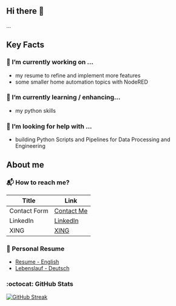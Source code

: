## Hi there :wave:

...


## Key Facts

### :telescope:	I’m currently working on ...
- my resume to refine and implement more features 
- some smaller home automation topics with NodeRED

### :seedling: I’m currently learning / enhancing...
- my python skills 

### :thinking: I’m looking for help with ...
- building Python Scripts and Pipelines for Data Processing and Engineering


## About me 

### :mailbox_with_mail: How to reach me?

| Title   | Link   |
|-----------------------------------|-----------------------------------|
| Contact Form  | [Contact Me](https://jakobgabriel.github.io/blog-resume-jakob-gabriel/contact-me/)  |
| LinkedIn  | [LinkedIn](https://www.linkedin.com/in/jakob-gabriel/)  |
| XING  | [XING](https://www.xing.com/profile/Jakob_Gabriel4)  |

### :page_facing_up: Personal Resume
- [Resume - English](https://jakobgabriel.github.io/blog-resume-jakob-gabriel/resume-english)
- [Lebenslauf - Deutsch](https://jakobgabriel.github.io/blog-resume-jakob-gabriel/lebenslauf-deutsch)

### :octocat: GitHub Stats
[![GitHub Streak](http://github-readme-streak-stats.herokuapp.com?user=jakobgabriel&theme=material&border_radius=4&date_format=j%20M%5B%20Y%5D&mode=weekly)](https://git.io/streak-stats)



<!--
**jakobgabriel/jakobgabriel** is a ✨ _special_ ✨ repository because its `README.md` (this file) appears on your GitHub profile.

Here are some ideas to get you started:

- 🔭 I’m currently working on ...
- 🌱 I’m currently learning ...
- 👯 I’m looking to collaborate on ...
- 🤔 I’m looking for help with ...
- 💬 Ask me about ...
- 📫 How to reach me: ...
- 😄 Pronouns: ...
- ⚡ Fun fact: ...
-->
